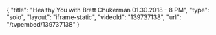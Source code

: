 {
    "title": "Healthy You with Brett Chukerman 01.30.2018 - 8 PM",
    "type": "solo",
    "layout": "iframe-static",
    "videoId": "139737138",
    "url": "\/tvpembed\/139737138"
}